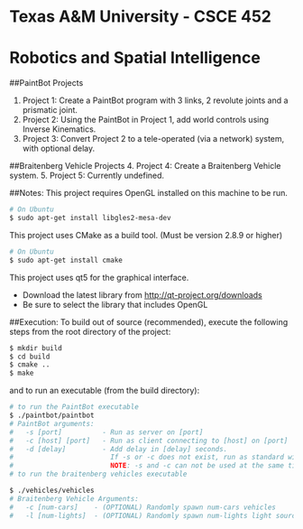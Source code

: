 Texas A&M University - CSCE 452
===============================
# Robotics and Spatial Intelligence

##PaintBot Projects
1. Project 1: Create a PaintBot program with 3 links, 2 revolute joints and a prismatic joint.
2. Project 2: Using the PaintBot in Project 1, add world controls using Inverse Kinematics.
3. Project 3: Convert Project 2 to a tele-operated (via a network) system, with optional delay.

##Braitenberg Vehicle Projects
4. Project 4: Create a Braitenberg Vehicle system.
5. Project 5: Currently undefined.

##Notes:
This project requires OpenGL installed on this machine to be run.
```bash
# On Ubuntu
$ sudo apt-get install libgles2-mesa-dev
```

This project uses CMake as a build tool.  (Must be version 2.8.9 or higher)
```bash
# On Ubuntu
$ sudo apt-get install cmake
```

	
This project uses qt5 for the graphical interface.
- Download the latest library from http://qt-project.org/downloads
- Be sure to select the library that includes OpenGL
	

##Execution:
To build out of source (recommended),
execute the following steps from the root directory of the project:
```bash
$ mkdir build
$ cd build
$ cmake ..
$ make
```

and to run an executable (from the build directory):
```bash
# to run the PaintBot executable
$ ./paintbot/paintbot
# PaintBot arguments:
#   -s [port]          - Run as server on [port]
#   -c [host] [port]   - Run as client connecting to [host] on [port]
#   -d [delay]         - Add delay in [delay] seconds.  
#                        If -s or -c does not exist, run as standard with no connections.  
#                        NOTE: -s and -c can not be used at the same time.
# to run the braitenberg vehicles executable

$ ./vehicles/vehicles
# Braitenberg Vehicle Arguments:
#   -c [num-cars]    - (OPTIONAL) Randomly spawn num-cars vehicles
#   -l [num-lights]  - (OPTIONAL) Randomly spawn num-lights light sources
```

